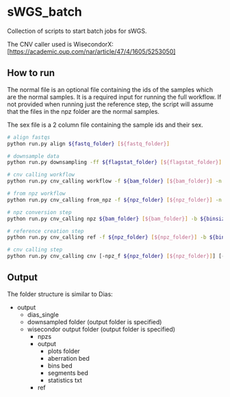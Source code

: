 # sWGS_batch
Collection of scripts to start batch jobs for sWGS.

The CNV caller used is WisecondorX: [https://academic.oup.com/nar/article/47/4/1605/5253050]

## How to run

The normal file is an optional file containing the ids of the samples which are the normal samples. It is a required input for running the full workflow. If not provided when running just the reference step, the script will assume that the files in the npz folder are the normal samples.

The sex file is a 2 column file containing the sample ids and their sex.

```bash
# align fastqs
python run.py align ${fastq_folder} [${fastq_folder}]

# downsample data
python run.py downsampling -ff ${flagstat_folder} [${flagstat_folder}] -pf ${picard_folder} [${picard_folder}] -c ${coverage} -o ${output_folder}

# cnv calling workflow
python run.py cnv_calling workflow -f ${bam_folder} [${bam_folder}] -n ${normal_file} -s ${sex_file} -b_npz ${binsize_npz} -b_ref ${binsize_ref} -o ${output_folder} [-o_npz ${npz_out_folder}]

# from npz workflow
python run.py cnv_calling from_npz -f ${npz_folder} [${npz_folder}] -n ${normal_file} -s ${sex_file} -b ${binsize_ref} -o ${output_folder}

# npz conversion step
python run.py cnv_calling npz ${bam_folder} [${bam_folder}] -b ${binsize} -o ${output_folder}

# reference creation step
python run.py cnv_calling ref -f ${npz_folder} [${npz_folder}] -b ${binsize} -n ${normal_file} -o ${output_folder}

# cnv calling step
python run.py cnv_calling cnv [-npz_f ${npz_folder} [${npz_folder}]] [-npz_s ${sample_name} [${sample_name}]] -r ${npz_reference} -s ${sex_file} -o ${output_folder}
```

## Output

The folder structure is similar to Dias:

- output
  - dias_single
  - downsampled folder (output folder is specified)
  - wisecondor output folder (output folder is specified)
    - npzs
    - output
      - plots folder
      - aberration bed
      - bins bed
      - segments bed
      - statistics txt
    - ref
